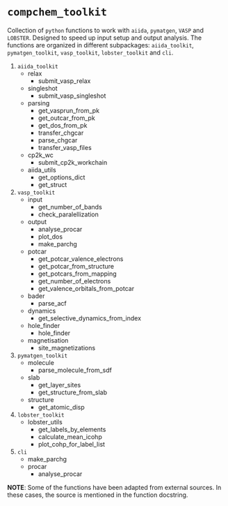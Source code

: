 # `compchem_toolkit`
Collection of `python` functions to work with `aiida`, `pymatgen`, `VASP` and `LOBSTER`.
Designed to speed up input setup and output analysis.
The functions are organized in different subpackages: `aiida_toolkit`, `pymatgen_toolkit`, `vasp_toolkit`, `lobster_toolkit` and `cli`.

1. `aiida_toolkit`
    * relax
      * submit_vasp_relax
    * singleshot
      * submit_vasp_singleshot
    * parsing
      * get_vasprun_from_pk
      * get_outcar_from_pk
      * get_dos_from_pk
      * transfer_chgcar
      * parse_chgcar
      * transfer_vasp_files
    * cp2k_wc
      * submit_cp2k_workchain
    * aiida_utils
      * get_options_dict
      * get_struct
2.  `vasp_toolkit`
    * input
      * get_number_of_bands
      * check_paralellization
    * output
      * analyse_procar
      * plot_dos
      * make_parchg
    * potcar
      * get_potcar_valence_electrons
      * get_potcar_from_structure
      * get_potcars_from_mapping
      * get_number_of_electrons
      * get_valence_orbitals_from_potcar
    * bader
      * parse_acf
    * dynamics
      * get_selective_dynamics_from_index
    * hole_finder
      * hole_finder
    * magnetisation
      * site_magnetizations
3. `pymatgen_toolkit`
    * molecule
      * parse_molecule_from_sdf
    * slab
      * get_layer_sites
      * get_structure_from_slab
    * structure
      * get_atomic_disp
4. `lobster_toolkit`
    * lobster_utils
      * get_labels_by_elements
      * calculate_mean_icohp
      * plot_cohp_for_label_list
4. `cli`
    * make_parchg
    * procar
      * analyse_procar


**NOTE**: Some of the functions have been adapted from external sources. In these cases,
the source is mentioned in the function docstring.
